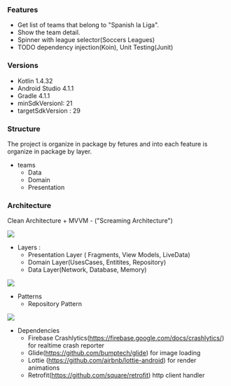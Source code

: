 ### Features

- Get list of teams that belong to "Spanish la Liga".
- Show the team detail.
- Spinner with league selector(Soccers Leagues)
- TODO dependency injection(Koin), Unit Testing(Junit)

### Versions

- Kotlin 1.4.32
- Android Studio 4.1.1
- Gradle 4.1.1
- minSdkVersionI: 21
- targetSdkVersion : 29

### Structure

The project is organize in package by fetures and into each feature is organize in package by layer.

- teams
	 - Data
	 - Domain
	 - Presentation

### Architecture 

Clean Architecture + MVVM - ("Screaming Architecture")

![](https://external-content.duckduckgo.com/iu/?u=https%3A%2F%2Fcdn.journaldev.com%2Fwp-content%2Fuploads%2F2018%2F04%2Fandroid-mvvm-pattern.png&f=1&nofb=1)

- Layers :
	- Presentation Layer ( Fragments, View Models, LiveData)
	- Domain Layer(UsesCases, Entitites, Repository)
	- Data Layer(Network, Database, Memory)

![](https://external-content.duckduckgo.com/iu/?u=https%3A%2F%2Fi.imgur.com%2FtJxzrx2.png&f=1&nofb=1)


- Patterns
	- Repository Pattern

![](https://external-content.duckduckgo.com/iu/?u=https%3A%2F%2Fmiro.medium.com%2Fmax%2F2260%2F1*xxr1Idc8UoNELOzqXcJnag.png&f=1&nofb=1)



- Dependencies
	- Firebase Crashlytics(https://firebase.google.com/docs/crashlytics/) for realtime crash reporter
	- Glide(https://github.com/bumptech/glide) for image loading
	- Lottie (https://github.com/airbnb/lottie-android) for render animations
	- Retrofit(https://github.com/square/retrofit) http client handler
